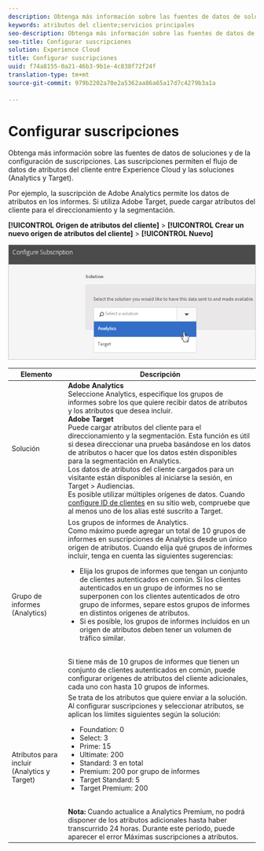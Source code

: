 ```yaml
---
description: Obtenga más información sobre las fuentes de datos de soluciones y de la configuración de suscripciones. Las suscripciones permiten el flujo de datos de atributos del cliente entre Experience Cloud y las soluciones (Analytics y Target).
keywords: atributos del cliente;servicios principales
seo-description: Obtenga más información sobre las fuentes de datos de soluciones y de la configuración de suscripciones. Las suscripciones permiten el flujo de datos de atributos del cliente entre Experience Cloud y las soluciones (Analytics y Target).
seo-title: Configurar suscripciones
solution: Experience Cloud
title: Configurar suscripciones
uuid: f74a8155-0a21-46b3-9b1e-4c838f72f24f
translation-type: tm+mt
source-git-commit: 979b2202a70e2a5362aa86a65a17d7c4279b3a1a

---
```



# Configurar suscripciones

Obtenga más información sobre las fuentes de datos de soluciones y de la configuración de suscripciones. Las suscripciones permiten el flujo de datos de atributos del cliente entre Experience Cloud y las soluciones (Analytics y Target).

Por ejemplo, la suscripción de Adobe Analytics permite los datos de atributos en los informes. Si utiliza Adobe Target, puede cargar atributos del cliente para el direccionamiento y la segmentación.

**[!UICONTROL Origen de atributos del cliente]** &gt; **[!UICONTROL Crear un nuevo origen de atributos del cliente]** &gt; **[!UICONTROL Nuevo]**

![](assets/configure_subscription_page.png)

| Elemento | Descripción |
|--- |--- |
| Solución | **Adobe Analytics**<br>Seleccione Analytics, especifique los grupos de informes sobre los que quiere recibir datos de atributos y los atributos que desea incluir.<br>**Adobe Target**<br>Puede cargar atributos del cliente para el direccionamiento y la segmentación. Esta función es útil si desea direccionar una prueba basándose en los datos de atributos o hacer que los datos estén disponibles para la segmentación en Analytics.<br>Los datos de atributos del cliente cargados para un visitante están disponibles al iniciarse la sesión, en Target &gt; Audiencias.<br>Es posible utilizar múltiples orígenes de datos. Cuando [configure ID de clientes](../core-services/core-services.md) en su sitio web, compruebe que al menos uno de los alias esté suscrito a Target. |
| Grupo de informes (Analytics) | Los grupos de informes de Analytics.<br>Como máximo puede agregar un total de 10 grupos de informes en suscripciones de Analytics desde un único origen de atributos. Cuando elija qué grupos de informes incluir, tenga en cuenta las siguientes sugerencias:<ul><li>Elija los grupos de informes que tengan un conjunto de clientes autenticados en común. Si los clientes autenticados en un grupo de informes no se superponen con los clientes autenticados de otro grupo de informes, separe estos grupos de informes en distintos orígenes de atributos.</li><li>Si es posible, los grupos de informes incluidos en un origen de atributos deben tener un volumen de tráfico similar.</li></ul><br>Si tiene más de 10 grupos de informes que tienen un conjunto de clientes autenticados en común, puede configurar orígenes de atributos del cliente adicionales, cada uno con hasta 10 grupos de informes. |
| Atributos para incluir (Analytics y Target) | Se trata de los atributos que quiere enviar a la solución.<br>Al configurar suscripciones y seleccionar atributos, se aplican los límites siguientes según la solución:<ul><li>Foundation: 0</li><li>Select: 3</li><li>Prime: 15</li><li>Ultimate: 200</li><li>Standard: 3 en total</li><li>Premium: 200 por grupo de informes</li><li>Target Standard: 5</li><li>Target Premium: 200</li></ul><br>**Nota:** Cuando actualice a Analytics Premium, no podrá disponer de los atributos adicionales hasta haber transcurrido 24 horas. Durante este periodo, puede aparecer el error Máximas suscripciones a atributos. |
